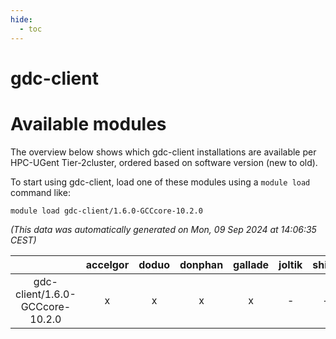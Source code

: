 ```yaml
---
hide:
  - toc
---
```


gdc-client
==========

# Available modules


The overview below shows which gdc-client installations are available per HPC-UGent Tier-2cluster, ordered based on software version (new to old).

To start using gdc-client, load one of these modules using a `module load` command like:

```shell
module load gdc-client/1.6.0-GCCcore-10.2.0
```

*(This data was automatically generated on Mon, 09 Sep 2024 at 14:06:35 CEST)*  

| |accelgor|doduo|donphan|gallade|joltik|shinx|skitty|
| :---: | :---: | :---: | :---: | :---: | :---: | :---: | :---: |
|gdc-client/1.6.0-GCCcore-10.2.0|x|x|x|x|-|-|x|
